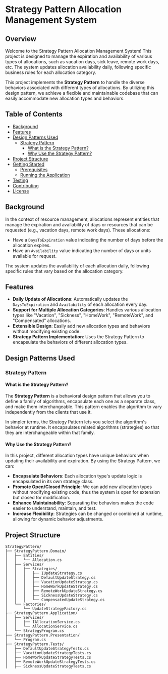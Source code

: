 # Strategy Pattern Allocation Management System

## Overview

Welcome to the Strategy Pattern Allocation Management System! This project is designed to manage the expiration and availability of various types of allocations, such as vacation days, sick leave, remote work days, etc. The system updates allocation availability daily, following specific business rules for each allocation category.

This project implements the **Strategy Pattern** to handle the diverse behaviors associated with different types of allocations. By utilizing this design pattern, we achieve a flexible and maintainable codebase that can easily accommodate new allocation types and behaviors.

## Table of Contents

- [Background](#background)
- [Features](#features)
- [Design Patterns Used](#design-patterns-used)
  - [Strategy Pattern](#strategy-pattern)
    - [What is the Strategy Pattern?](#what-is-the-strategy-pattern)
    - [Why Use the Strategy Pattern?](#why-use-the-strategy-pattern)
- [Project Structure](#project-structure)
- [Getting Started](#getting-started)
  - [Prerequisites](#prerequisites)
  - [Running the Application](#running-the-application)
- [Testing](#testing)
- [Contributing](#contributing)
- [License](#license)

## Background

In the context of resource management, allocations represent entities that manage the expiration and availability of days or resources that can be requested (e.g., vacation days, remote work days). These allocations:

- Have a `DaysToExpiration` value indicating the number of days before the allocation expires.
- Have an `Availability` value indicating the number of days or units available for request.

The system updates the availability of each allocation daily, following specific rules that vary based on the allocation category.

## Features

- **Daily Update of Allocations**: Automatically updates the `DaysToExpiration` and `Availability` of each allocation every day.
- **Support for Multiple Allocation Categories**: Handles various allocation types like "Vacation", "Sickness", "HomeWork", "RemoteWork", and "Compensated" allocations.
- **Extensible Design**: Easily add new allocation types and behaviors without modifying existing code.
- **Strategy Pattern Implementation**: Uses the Strategy Pattern to encapsulate the behaviors of different allocation types.

## Design Patterns Used

### Strategy Pattern

#### What is the Strategy Pattern?

The **Strategy Pattern** is a behavioral design pattern that allows you to define a family of algorithms, encapsulate each one as a separate class, and make them interchangeable. This pattern enables the algorithm to vary independently from the clients that use it.

In simpler terms, the Strategy Pattern lets you select the algorithm's behavior at runtime. It encapsulates related algorithms (strategies) so that they are interchangeable within that family.

#### Why Use the Strategy Pattern?

In this project, different allocation types have unique behaviors when updating their availability and expiration. By using the Strategy Pattern, we can:

- **Encapsulate Behaviors**: Each allocation type's update logic is encapsulated in its own strategy class.
- **Promote Open/Closed Principle**: We can add new allocation types without modifying existing code, thus the system is open for extension but closed for modification.
- **Enhance Maintainability**: Separating the behaviors makes the code easier to understand, maintain, and test.
- **Increase Flexibility**: Strategies can be changed or combined at runtime, allowing for dynamic behavior adjustments.

## Project Structure

```plaintext
StrategyPattern/
├── StrategyPattern.Domain/
│   ├── Entities/
│   │   └── Allocation.cs
│   ├── Services/
│   │   ├── Strategies/
│   │   │   ├── IUpdateStrategy.cs
│   │   │   ├── DefaultUpdateStrategy.cs
│   │   │   ├── VacationUpdateStrategy.cs
│   │   │   ├── HomeWorkUpdateStrategy.cs
│   │   │   ├── RemoteWorkUpdateStrategy.cs
│   │   │   ├── SicknessUpdateStrategy.cs
│   │   │   └── CompensatedUpdateStrategy.cs
│   └── Factories/
│       └── UpdateStrategyFactory.cs
├── StrategyPattern.Application/
│   ├── Services/
│   │   ├── IAllocationService.cs
│   │   └── AllocationService.cs
│   └── StrategyProgram.cs
├── StrategyPattern.Presentation/
│   └── Program.cs
├── StrategyPattern.Tests/
│   ├── DefaultUpdateStrategyTests.cs
│   ├── VacationUpdateStrategyTests.cs
│   ├── HomeWorkUpdateStrategyTests.cs
│   ├── RemoteWorkUpdateStrategyTests.cs
│   ├── SicknessUpdateStrategyTests.cs
